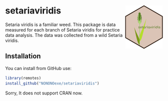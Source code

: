 # setariaviridis <img src="man/figures/logo.png" align="right" width="120"/>

Setaria viridis is a familiar weed.
This package is data measured for each branch of Setaria viridis
for practice data analysis. The data was collected from a wild Setaria viridis.

## Installation

You can install from GitHub use:

``` r
library(remotes)
install_github("NONONOexe/setariaviridis")
```
Sorry, It does not support CRAN now.
